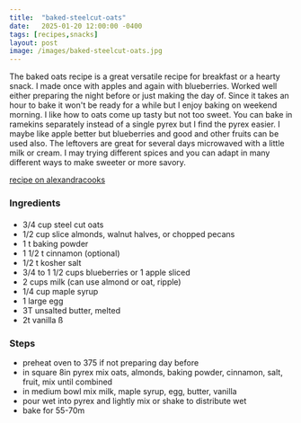 ```yaml
---
title:  "baked-steelcut-oats"
date:   2025-01-20 12:00:00 -0400
tags: [recipes,snacks]
layout: post
image: /images/baked-steelcut-oats.jpg
---
```


The baked oats recipe is a great versatile recipe for breakfast or a hearty snack.  I made once with apples and again with blueberries.  Worked well either preparing the night before or just making the day of.  Since it takes an hour to bake it won't be ready for a while but I enjoy baking on weekend morning.  I like how to oats come up tasty but not too sweet. You can bake in ramekins separately instead of a single pyrex but I find the pyrex easier.  I maybe like apple better but blueberries and good and other fruits can be used also. The leftovers are great for several days microwaved with a little milk or cream. I may trying different spices and you can adapt in many different ways to make sweeter or more savory.

[recipe on alexandracooks](https://alexandracooks.com/2013/08/09/baked-steel-cut-oatmeal/)

### Ingredients
#### 
- 3/4 cup steel cut oats
- 1/2 cup slice almonds, walnut halves, or chopped pecans
- 1 t baking powder
- 1 1/2 t cinnamon (optional)
- 1/2 t kosher salt
- 3/4 to  1 1/2 cups blueberries or 1 apple sliced
- 2 cups milk (can use almond or oat, ripple)
- 1/4 cup maple syrup
- 1 large egg
- 3T unsalted butter, melted
- 2t vanilla
ß
### Steps
- preheat oven to 375 if not preparing day before
- in square 8in pyrex mix oats, almonds, baking powder, cinnamon, salt, fruit, mix until combined
- in medium bowl mix milk, maple syrup, egg, butter, vanilla
- pour wet into pyrex and lightly mix or shake to distribute wet
- bake for 55-70m
